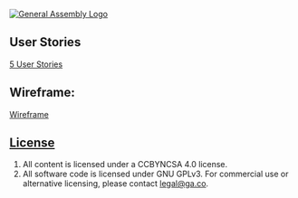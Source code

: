 [![General Assembly Logo](https://camo.githubusercontent.com/1a91b05b8f4d44b5bbfb83abac2b0996d8e26c92/687474703a2f2f692e696d6775722e636f6d2f6b6538555354712e706e67)](https://generalassemb.ly/education/web-development-immersive)


## User Stories
[5 User Stories](https://www.evernote.com/l/AUCS4safzslABoAwJb6duONcc8rbzzvRsaw)

## Wireframe:
[Wireframe](https://github.com/skylarkJ/sport-client/blob/feature/public/wireframe-sport.png?raw=true)

## [License](LICENSE)

1.  All content is licensed under a CC­BY­NC­SA 4.0 license.
1.  All software code is licensed under GNU GPLv3. For commercial use or
    alternative licensing, please contact legal@ga.co.
